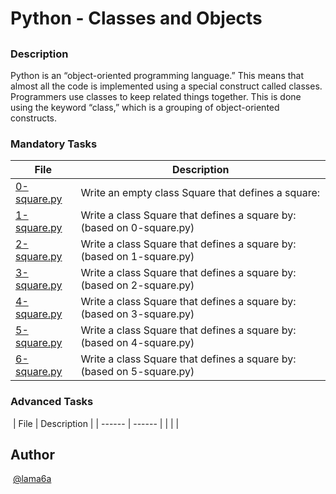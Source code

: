 # Python - Classes and Objects

## 

### Description

Python is an “object-oriented programming language.” This means that almost all the code is implemented using a special construct called classes. Programmers use classes to keep related things together. This is done using the keyword “class,” which is a grouping of object-oriented constructs.

### Mandatory Tasks

| File | Description |
| ------ | ------ |
| [0-square.py](0-square.py) | Write an empty class Square that defines a square: |
| [1-square.py](1-square.py) | Write a class Square that defines a square by: (based on 0-square.py)  |
| [2-square.py](2-square.py) | Write a class Square that defines a square by: (based on 1-square.py) |
| [3-square.py](3-square.py) | Write a class Square that defines a square by: (based on 2-square.py)  |
| [4-square.py](4-square.py) | Write a class Square that defines a square by: (based on 3-square.py) |
| [5-square.py](5-square.py) | Write a class Square that defines a square by: (based on 4-square.py) |
| [6-square.py](6-square.py) | Write a class Square that defines a square by: (based on 5-square.py) |

### Advanced Tasks
​
| File | Description |
| ------ | ------ |
| []() |  |
​
## Author
​
[@lama6a](@lama6a)